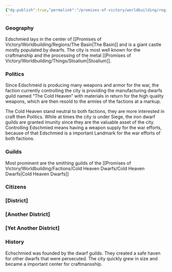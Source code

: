```yaml
---
{"dg-publish":true,"permalink":"/promises-of-victory/worldbuilding/regions/edschmied/edschmied/","title":"Edschmied","noteIcon":"Settlement","created":"2023-01-25T02:26:53.718+01:00","updated":"2023-04-30T12:06:31.786+02:00"}
---
```



### Geography

Edschmied lays in the center of [[Promises of Victory/Worldbuilding/Regions/The Basin\|The Basin]] and is a giant castle mostly populated by dwarfs. The city is most well known for the craftmanship and the processing of the metal [[Promises of Victory/Worldbuilding/Things/Stoalium\|Stoalium]]. 

### Politics

Since Edschmeid is producing many weapons and armor for the war, the faction currently controlling the city is providing the manufacturing dwarfs guild named “The Cold Heaven” with materials in return for the high quality weapons, which are then resold to the armies of the factions at a markup.

The Cold Heaven stand neutral to both factions, they are more interested in craft then Politics. While at times the city is under Siege, the iron dwarf guilds are granted imunity since they are the valuable asset of the city. Controlling Edschmied means having a weapon supply for the war efforts, because of that Edschmied is a important Landmark for the war efforts of both factions.

### Guilds
Most prominent are the smithing guilds of the [[Promises of Victory/Worldbuilding/Factions/Cold Heaven Dwarfs/Cold Heaven Dwarfs\|Cold Heaven Dwarfs]]  


### Citizens

### [District]

### [Another District]

### [Yet Another District]

### History

Echschmied was founded by the dwarf guilds. They created a safe haven for other dwarfs that were persecuted. The city quickly grew in size and became a important center for craftmansship.


